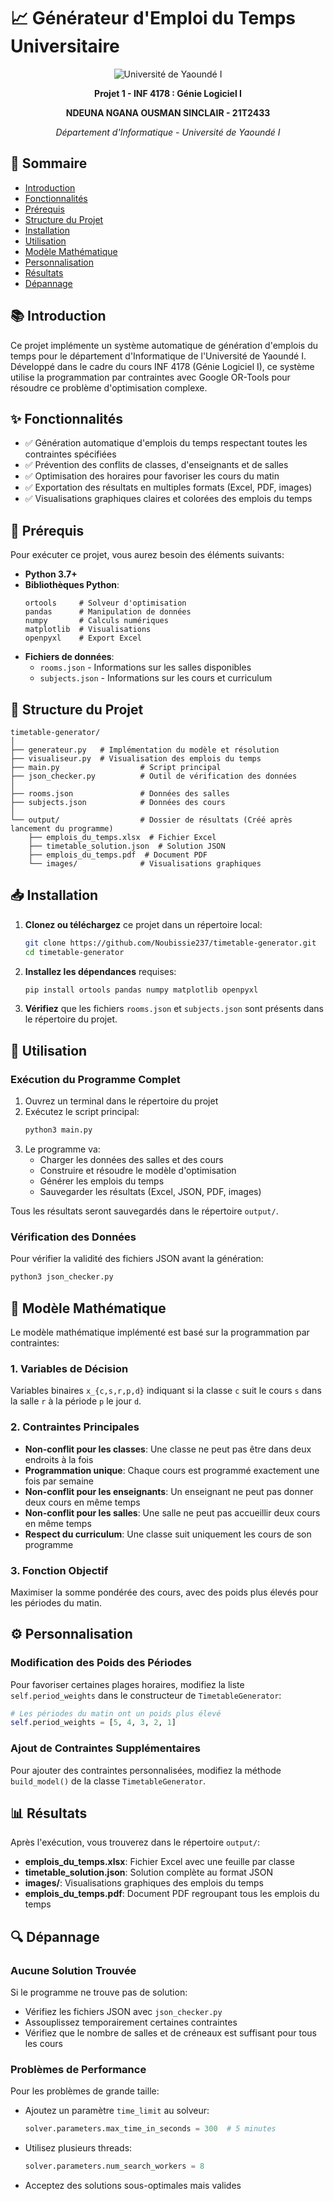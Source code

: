 # 📈 Générateur d'Emploi du Temps Universitaire

<div align="center">
  
![Université de Yaoundé I](https://www.dynafac.org/images/members/image/Univ-de-Yaounde-I-ENS-partner-dynafac.jpg)

**Projet 1 - INF 4178 : Génie Logiciel I**

**NDEUNA NGANA OUSMAN SINCLAIR - 21T2433**

*Département d'Informatique - Université de Yaoundé I*

</div>

## 📝 Sommaire
- [Introduction](#introduction)
- [Fonctionnalités](#fonctionnalités)
- [Prérequis](#prérequis)
- [Structure du Projet](#structure-du-projet)
- [Installation](#installation)
- [Utilisation](#utilisation)
- [Modèle Mathématique](#modèle-mathématique)
- [Personnalisation](#personnalisation)
- [Résultats](#résultats)
- [Dépannage](#dépannage)

## 📚 Introduction

Ce projet implémente un système automatique de génération d'emplois du temps pour le département d'Informatique de l'Université de Yaoundé I. Développé dans le cadre du cours INF 4178 (Génie Logiciel I), ce système utilise la programmation par contraintes avec Google OR-Tools pour résoudre ce problème d'optimisation complexe.

## ✨ Fonctionnalités

- ✅ Génération automatique d'emplois du temps respectant toutes les contraintes spécifiées
- ✅ Prévention des conflits de classes, d'enseignants et de salles
- ✅ Optimisation des horaires pour favoriser les cours du matin
- ✅ Exportation des résultats en multiples formats (Excel, PDF, images)
- ✅ Visualisations graphiques claires et colorées des emplois du temps

## 🔧 Prérequis

Pour exécuter ce projet, vous aurez besoin des éléments suivants:

- **Python 3.7+**
- **Bibliothèques Python**:
  ```
  ortools     # Solveur d'optimisation
  pandas      # Manipulation de données
  numpy       # Calculs numériques
  matplotlib  # Visualisations
  openpyxl    # Export Excel
  ```
- **Fichiers de données**:
  - `rooms.json` - Informations sur les salles disponibles
  - `subjects.json` - Informations sur les cours et curriculum

## 📂 Structure du Projet

```
timetable-generator/
│
├── generateur.py   # Implémentation du modèle et résolution
├── visualiseur.py  # Visualisation des emplois du temps
├── main.py                  # Script principal
├── json_checker.py          # Outil de vérification des données
│
├── rooms.json               # Données des salles
├── subjects.json            # Données des cours
│
└── output/                  # Dossier de résultats (Créé après lancement du programme)
    ├── emplois_du_temps.xlsx  # Fichier Excel
    ├── timetable_solution.json  # Solution JSON
    ├── emplois_du_temps.pdf  # Document PDF
    └── images/              # Visualisations graphiques
```

## 📥 Installation

1. **Clonez ou téléchargez** ce projet dans un répertoire local:
   ```bash
   git clone https://github.com/Noubissie237/timetable-generator.git
   cd timetable-generator
   ```

2. **Installez les dépendances** requises:
   ```bash
   pip install ortools pandas numpy matplotlib openpyxl
   ```

3. **Vérifiez** que les fichiers `rooms.json` et `subjects.json` sont présents dans le répertoire du projet.

## 🚀 Utilisation

### Exécution du Programme Complet

1. Ouvrez un terminal dans le répertoire du projet
2. Exécutez le script principal:
   ```bash
   python3 main.py
   ```
3. Le programme va:
   - Charger les données des salles et des cours
   - Construire et résoudre le modèle d'optimisation
   - Générer les emplois du temps
   - Sauvegarder les résultats (Excel, JSON, PDF, images)

Tous les résultats seront sauvegardés dans le répertoire `output/`.

### Vérification des Données

Pour vérifier la validité des fichiers JSON avant la génération:
```bash
python3 json_checker.py
```

## 📐 Modèle Mathématique

Le modèle mathématique implémenté est basé sur la programmation par contraintes:

### 1. Variables de Décision
Variables binaires `x_{c,s,r,p,d}` indiquant si la classe `c` suit le cours `s` dans la salle `r` à la période `p` le jour `d`.

### 2. Contraintes Principales
- **Non-conflit pour les classes**: Une classe ne peut pas être dans deux endroits à la fois
- **Programmation unique**: Chaque cours est programmé exactement une fois par semaine
- **Non-conflit pour les enseignants**: Un enseignant ne peut pas donner deux cours en même temps
- **Non-conflit pour les salles**: Une salle ne peut pas accueillir deux cours en même temps
- **Respect du curriculum**: Une classe suit uniquement les cours de son programme

### 3. Fonction Objectif
Maximiser la somme pondérée des cours, avec des poids plus élevés pour les périodes du matin.

## ⚙️ Personnalisation

### Modification des Poids des Périodes

Pour favoriser certaines plages horaires, modifiez la liste `self.period_weights` dans le constructeur de `TimetableGenerator`:

```python
# Les périodes du matin ont un poids plus élevé
self.period_weights = [5, 4, 3, 2, 1]
```

### Ajout de Contraintes Supplémentaires

Pour ajouter des contraintes personnalisées, modifiez la méthode `build_model()` de la classe `TimetableGenerator`.

## 📊 Résultats

Après l'exécution, vous trouverez dans le répertoire `output/`:

- **emplois_du_temps.xlsx**: Fichier Excel avec une feuille par classe
- **timetable_solution.json**: Solution complète au format JSON
- **images/**: Visualisations graphiques des emplois du temps
- **emplois_du_temps.pdf**: Document PDF regroupant tous les emplois du temps



## 🔍 Dépannage

### Aucune Solution Trouvée

Si le programme ne trouve pas de solution:
- Vérifiez les fichiers JSON avec `json_checker.py`
- Assouplissez temporairement certaines contraintes
- Vérifiez que le nombre de salles et de créneaux est suffisant pour tous les cours

### Problèmes de Performance

Pour les problèmes de grande taille:
- Ajoutez un paramètre `time_limit` au solveur:
  ```python
  solver.parameters.max_time_in_seconds = 300  # 5 minutes
  ```
- Utilisez plusieurs threads:
  ```python
  solver.parameters.num_search_workers = 8
  ```
- Acceptez des solutions sous-optimales mais valides



